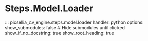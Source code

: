 # Steps.Model.Loader

::: picsellia_cv_engine.steps.model.loader
    handler: python
    options:
        show_submodules: false  # Hide submodules until clicked
        show_if_no_docstring: true
        show_root_heading: true
